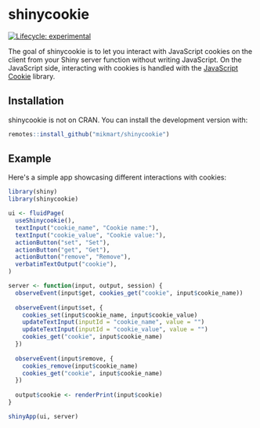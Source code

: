 
# shinycookie

<!-- badges: start -->
[![Lifecycle: experimental](https://img.shields.io/badge/lifecycle-experimental-orange.svg)](https://lifecycle.r-lib.org/articles/stages.html#experimental)
<!-- badges: end -->

The goal of shinycookie is to let you interact with JavaScript cookies on the client from your Shiny server function without writing JavaScript. On the JavaScript side, interacting with cookies is handled with the [JavaScript Cookie](https://github.com/js-cookie/js-cookie) library.

## Installation

shinycookie is not on CRAN. You can install the development version with:

``` r
remotes::install_github("mikmart/shinycookie")
```

## Example

Here's a simple app showcasing different interactions with cookies:

``` r
library(shiny)
library(shinycookie)

ui <- fluidPage(
  useShinycookie(),
  textInput("cookie_name", "Cookie name:"),
  textInput("cookie_value", "Cookie value:"),
  actionButton("set", "Set"),
  actionButton("get", "Get"),
  actionButton("remove", "Remove"),
  verbatimTextOutput("cookie"),
)

server <- function(input, output, session) {
  observeEvent(input$get, cookies_get("cookie", input$cookie_name))
  
  observeEvent(input$set, {
    cookies_set(input$cookie_name, input$cookie_value)
    updateTextInput(inputId = "cookie_name", value = "")
    updateTextInput(inputId = "cookie_value", value = "")
    cookies_get("cookie", input$cookie_name)
  })
  
  observeEvent(input$remove, {
    cookies_remove(input$cookie_name)
    cookies_get("cookie", input$cookie_name)
  })
  
  output$cookie <- renderPrint(input$cookie)
}

shinyApp(ui, server)
```
